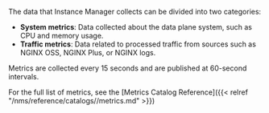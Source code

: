 The data that Instance Manager collects can be divided into two categories:

- **System metrics**: Data collected about the data plane system, such as CPU and memory usage.
- **Traffic metrics**: Data related to processed traffic from sources such as NGINX OSS, NGINX Plus, or NGINX logs.

Metrics are collected every 15 seconds and are published at 60-second intervals.

For the full list of metrics, see the [Metrics Catalog Reference]({{< relref "/nms/reference/catalogs//metrics.md" >}})

<!-- Do not remove. Keep this code at the bottom of the include -->
<!-- DOCS-808 -->
